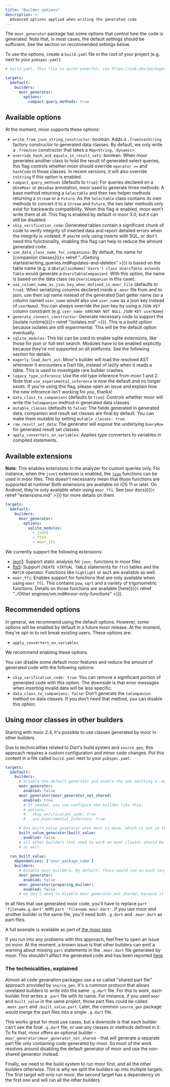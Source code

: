 ```yaml
---
title: "Builder options"
description: >-
  Advanced options applied when writing the generated code
---
```


The `moor_generator` package has some options that control how the 
code is generated. Note that, in most cases, the default settings
should be sufficient. See the section on recommended settings below.

To use the options, create a `build.yaml` file in the root of your project (e.g. next
to your `pubspec.yaml`):
```yaml
# build.yaml. This file is quite powerful, see https://pub.dev/packages/build_config

targets:
  $default:
    builders:
      moor_generator:
        options:
          compact_query_methods: true
```

## Available options

At the moment, moor supports these options:

* `write_from_json_string_constructor`: boolean. Adds a `.fromJsonString` factory
   constructor to generated data classes. By default, we only write a `.fromJson`
   constructor that takes a `Map<String, dynamic>`.
* `override_hash_and_equals_in_result_sets`: boolean. When moor generates another class
   to hold the result of generated select queries, this flag controls whether moor should
   override `operator ==` and `hashCode` in those classes. In recent versions, it will also
   override `toString` if this option is enabled.
* `compact_query_methods` (defaults to `true`):
   For queries declared on a `@UseMoor` or `@UseDao` annotation, moor used to generate three methods:
   A base method returning a `Selectable` and then two helper methods returning a `Stream` or a `Future`.
   As the `Selectable` class contains its own methods to convert it to a `Stream` and `Future`, the two
   later methods only exist for backwards compatibility. When this flag is enabled, moor won't write them at all.
   This flag is enabled by default in moor 3.0, but it can still be disabled.
* `skip_verification_code`: Generated tables contain a significant chunk of code to verify integrity
  of inserted data and report detailed errors when the integrity is violated. If you're only using
  inserts with SQL, or don't need this functionality, enabling this flag can help to reduce the amount
  generated code.
* `use_data_class_name_for_companions`: By default, the name for [companion classes]({{< relref "../Getting started/writing_queries.md#updates-and-deletes" >}})
  is based on the table name (e.g. a `@DataClassName('Users') class UsersTable extends Table` would generate
  a `UsersTableCompanion`). With this option, the name is based on the data class (so `UsersCompanion` in
  this case).
* `use_column_name_as_json_key_when_defined_in_moor_file` (defaults to `true`): When serializing columns declared inside a 
  `.moor` file from and to json, use their sql name instead of the generated Dart getter name
  (so a column named `user_name` would also use `user_name` as a json key instead of `userName`).
  You can always override the json key by using a `JSON KEY` column constraint 
  (e.g. `user_name VARCHAR NOT NULL JSON KEY userName`)
* `generate_connect_constructor`: Generate necessary code to support the [isolate runtime]({{< relref "isolates.md" >}}).
  This is a build option because isolates are still experimental. This will be the default option eventually.
* `sqlite_modules`: This list can be used to enable sqlite extensions, like those for json or full-text search.
  Modules have to be enabled explicitly because they're not supported on all platforms. See the following section for
  details.
* `eagerly_load_dart_ast`: Moor's builder will load the resolved AST whenever it encounters a Dart file,
  instead of lazily when it reads a table. This is used to investigate rare builder crashes. 
* `legacy_type_inference`: Use the old type inference from moor 1 and 2. Note that `use_experimental_inference`
   is now the default and no longer exists.
   If you're using this flag, please open an issue and explain how the new inference isn't working for you, thanks!
* `data_class_to_companions` (defaults to `true`): Controls whether moor will write the `toCompanion` method in generated
   data classes.
* `mutable_classes` (defaults to `false`): The fields generated in generated data, companion and result set classes are final
  by default. You can make them mutable by setting `mutable_classes: true`.
* `raw_result_set_data`: The generator will expose the underlying `QueryRow` for generated result set classes
* `apply_converters_on_variables`: Applies type converters to variables in compiled statements.

## Available extensions

__Note__: This enables extensions in the analyzer for custom queries only. For instance, when the `json1` extension is
enabled, the [`json`](https://www.sqlite.org/json1.html) functions can be used in moor files. This doesn't necessarily
mean that those functions are supported at runtime! Both extensions are available on iOS 11 or later. On Android, they're
only available when using `moor_ffi`. See [our docs]({{< relref "extensions.md" >}}) for more details on them.

```yaml
targets:
  $default:
    builders:
      moor_generator:
        options:
          sqlite_modules:
            - json1
            - fts5
            - moor_ffi
```

We currently support the following extensions:

- [json1](https://www.sqlite.org/json1.html): Support static analysis for `json_` functions in moor files
- [fts5](https://www.sqlite.org/fts5.html): Support `CREATE VIRTUAL TABLE` statements for `fts5` tables and the `MATCH` operator.
  Functions like `highlight` or `bm25` are available as well.
- `moor_ffi`: Enables support for functions that are only available when using `moor_ffi`. This contains `pow`, `sqrt` and a variety
  of trigonometric functions. Details on those functions are available [here]({{< relref "../Other engines/vm.md#moor-only-functions" >}}).

## Recommended options

In general, we recommend using the default options. However, some options will be enabled by default in a future moor release.
At the moment, they're opt-in to not break existing users. These options are:

- `apply_converters_on_variables`

We recommend enabling these options.

You can disable some default moor features and reduce the amount of generated code with the following options:

- `skip_verification_code: true`: You can remove a significant portion of generated code with this option. The 
  downside is that error messages when inserting invalid data will be less specific. 
- `data_class_to_companions: false`: Don't generate the `toCompanion` method on data classes. If you don't need that
  method, you can disable this option.

## Using moor classes in other builders

Starting with moor 2.4, it's possible to use classes generated by moor in other builders.

Due to technicalities related to Dart's build system and `source_gen`, this approach requires a custom configuration
and minor code changes. Put this content in a file called `build.yaml` next to your `pubspec.yaml`:

```yaml
targets:
  $default:
    builders:
      # disable the default generator and enable the one emitting a .moor.dart file
      moor_generator:
        enabled: false
      moor_generator|moor_generator_not_shared:
        enabled: true
        # If needed, you can configure the builder like this:
        # options:
        #   skip_verification_code: true
        #   use_experimental_inference: true

      # Run built_value_generator when moor is done, which is not in this target.
      built_value_generator|built_value:
        enabled: false
      # all other builders that need to work on moor classes should be disabled here
      # as well
  
  run_built_value:
    dependencies: ['your_package_name']
    builders:
      # Disable moor builders. By default, those would run on each target
      moor_generator:
        enabled: false
      moor_generator|preparing_builder:
        enabled: false
      # we don't need to disable moor_generator_not_shared, because it's disabled by default
```

In all files that use generated moor code, you'll have to replace `part 'filename.g.dart'` with `part 'filename.moor.dart'`.
If you use moor _and_ another builder in the same file, you'll need both `.g.dart` and `.moor.dart` as part-files.

A full example is available as part of [the moor repo](https://github.com/simolus3/moor/tree/develop/extras/with_built_value).

If you run into any problems with this approach, feel free to open an issue on moor. At the moment, a known issue is that
other builders can emit a warning about missing `part` statements in the `.moor.dart` file generated by moor. This shouldn't
affect the generated code and has been reported [here](https://github.com/dart-lang/source_gen/issues/447).

### The technicalities, explained

Almost all code generation packages use a so called "shared part file" approach provided by `source_gen`.
It's a common protocol that allows unrelated builders to write into the same `.g.dart` file.
For this to work, each builder first writes a `.part` file with its name. For instance, if you used `moor`
and `built_value` in the same project, those part files could be called `.moor.part` and `.built_value.part`.
Later, the common `source_gen` package would merge the part files into a single `.g.dart` file.

This works great for most use cases, but a downside is that each builder can't see the final `.g.dart`
file, or use any classes or methods defined in it. To fix that, moor offers an optional builder -
`moor_generator|moor_generator_not_shared` - that will generate a separate part file only containing
code generated by moor. So most of the work resolves around disabling the default generator of moor
and use the non-shared generator instead.

Finally, we need to the build system to run moor first, and all the other builders otherwise. This is
why we split the builders up into multiple targets. The first target will only run moor, the second
target has a dependency on the first one and will run all the other builders.